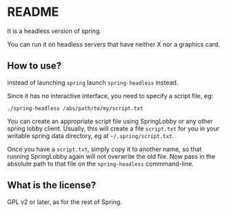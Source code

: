 # README

It is a headless version of spring.

You can run it on headless servers that have neither X nor a graphics card.


## How to use?

instead of launching `spring` launch `spring-headless` instead.

Since it has no interactive interface, you need to specify a script file, eg:

	./spring-headless /abs/path/to/my/script.txt

You can create an appropriate script file using SpringLobby or any other
spring lobby client. Usually, this will create a file `script.txt` for you
in your writable spring data directory, eg at `~/.spring/script.txt`.

Once you have a `script.txt`, simply copy it to another name, so that running
SpringLobby again will not overwrite the old file. Now pass in the absolute path
to that file on the `spring-headless` commmand-line.


## What is the license?

GPL v2 or later, as for the rest of Spring.

